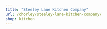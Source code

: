```yaml
---
title: "Steeley Lane Kitchen Company"
url: /chorley/steeley-lane-kitchen-company/
shop: kitchen
---
```

